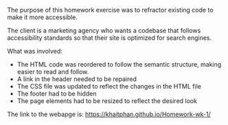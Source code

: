 The purpose of this homework exercise was to refractor existing code to make it more accessible.

The client is a marketing agency who wants a codebase that follows accessibility standards so that their site is optimized for search engines.

What was involved:

- The HTML code was reordered to follow the semantic structure, making easier to read and follow.
- A link in the header needed to be repaired
- The CSS file was updated to reflect the changes in the HTML file
- The footer had to be hidden
- The page elements had to be resized to reflect the desired look

The link to the webapge is:
https://khaitphan.github.io/Homework-wk-1/


